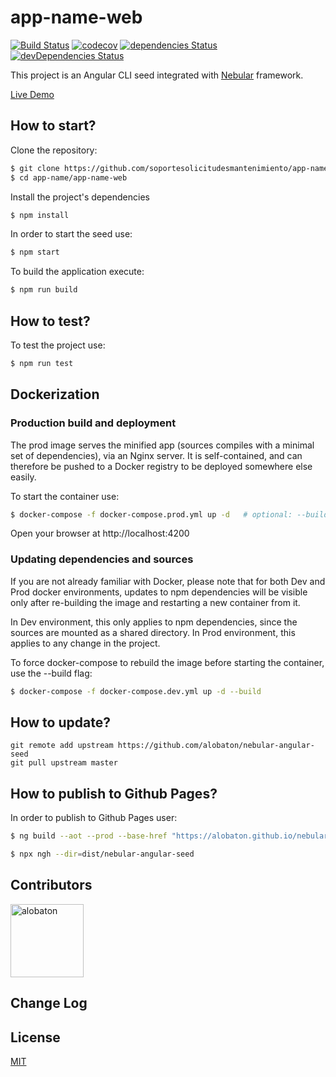 # app-name-web

[![Build Status](https://travis-ci.org/alobaton/nebular-angular-seed.svg?branch=master)](https://travis-ci.org/alobaton/nebular-angular-seed)
[![codecov](https://codecov.io/gh/alobaton/nebular-angular-seed/branch/master/graph/badge.svg)](https://codecov.io/gh/alobaton/nebular-angular-seed)
[![dependencies Status](https://david-dm.org/alobaton/nebular-angular-seed/status.svg)](https://david-dm.org/alobaton/nebular-angular-seed)
[![devDependencies Status](https://david-dm.org/alobaton/nebular-angular-seed/dev-status.svg)](https://david-dm.org/alobaton/nebular-angular-seed?type=dev)


This project is an Angular CLI seed integrated with [Nebular](https://github.com/akveo/nebular) framework.

[Live Demo](https://alobaton.github.io/nebular-angular-seed/nebular-angular-seed/#/)

## How to start?

Clone the repository:
```bash
$ git clone https://github.com/soportesolicitudesmantenimiento/app-name.git
$ cd app-name/app-name-web
```

Install the project's dependencies
```bash
$ npm install
```

In order to start the seed use:
```bash
$ npm start
```

To build the application execute:
```bash
$ npm run build
```

## How to test?

To test the project use:
```bash
$ npm run test
```

## Dockerization

### Production build and deployment

The prod image serves the minified app (sources compiles with a minimal set of dependencies), via an Nginx server.
It is self-contained, and can therefore be pushed to a Docker registry to be deployed somewhere else easily.


To start the container use:
```bash
$ docker-compose -f docker-compose.prod.yml up -d   # optional: --build, see below
```

Open your browser at http://localhost:4200

### Updating dependencies and sources
If you are not already familiar with Docker, please note that for both Dev and Prod docker environments, updates to
npm dependencies will be visible only after re-building the image and restarting a new container from it.

In Dev environment, this only applies to npm dependencies, since the sources are mounted as a shared directory.
In Prod environment, this applies to any change in the project.

To force docker-compose to rebuild the image before starting the container, use the --build flag:

```bash
$ docker-compose -f docker-compose.dev.yml up -d --build
```

## How to update?
```
git remote add upstream https://github.com/alobaton/nebular-angular-seed
git pull upstream master
```

## How to publish to Github Pages?

In order to publish to Github Pages user:

```bash
$ ng build --aot --prod --base-href "https://alobaton.github.io/nebular-angular-seed/"

$ npx ngh --dir=dist/nebular-angular-seed
```

## Contributors

[<img alt="alobaton" src="https://avatars1.githubusercontent.com/u/9356067?s=460&v=4" width="117">](https://github.com/alobaton)

## Change Log

## License

[MIT](https://github.com/alobaton/nebular-angular-seed/blob/master/LICENSE)
